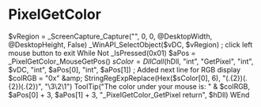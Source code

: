 # PixelGetColor
$vRegion = _ScreenCapture_Capture("", 0, 0, @DesktopWidth, @DesktopHeight, False) _WinAPI_SelectObject($vDC, $vRegion)  ; click left mouse button to exit While Not _IsPressed(0x01)     $aPos = _PixelGetColor_MouseGetPos()     $sColor = DllCall($hDll, "int", "GetPixel", "int", $vDC, "int", $aPos[0], "int", $aPos[1])     ; Added next line for RGB display     $colRGB = "0x" &amp; StringRegExpReplace(Hex($sColor[0], 6), "(.{2})(.{2})(.{2})", "\3\2\1")     ToolTip("The color under your mouse is: " &amp; $colRGB, $aPos[0] + 3, $aPos[1] + 3, "_PixelGetColor_GetPixel return", $hDll) WEnd
